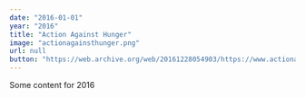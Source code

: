 ```yaml
---
date: "2016-01-01"
year: "2016"
title: "Action Against Hunger"
image: "actionagainsthunger.png"
url: null
button: "https://web.archive.org/web/20161228054903/https://www.actionagainsthunger.org.uk/"
---
```


Some content for 2016
